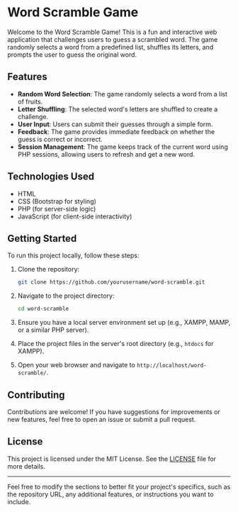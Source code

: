 
# Word Scramble Game

Welcome to the Word Scramble Game! This is a fun and interactive web application that challenges users to guess a scrambled word. The game randomly selects a word from a predefined list, shuffles its letters, and prompts the user to guess the original word.

## Features

- **Random Word Selection**: The game randomly selects a word from a list of fruits.
- **Letter Shuffling**: The selected word's letters are shuffled to create a challenge.
- **User Input**: Users can submit their guesses through a simple form.
- **Feedback**: The game provides immediate feedback on whether the guess is correct or incorrect.
- **Session Management**: The game keeps track of the current word using PHP sessions, allowing users to refresh and get a new word.

## Technologies Used

- HTML
- CSS (Bootstrap for styling)
- PHP (for server-side logic)
- JavaScript (for client-side interactivity)

## Getting Started

To run this project locally, follow these steps:

1. Clone the repository:
   ```bash
   git clone https://github.com/yourusername/word-scramble.git
   ```

2. Navigate to the project directory:
   ```bash
   cd word-scramble
   ```

3. Ensure you have a local server environment set up (e.g., XAMPP, MAMP, or a similar PHP server).

4. Place the project files in the server's root directory (e.g., `htdocs` for XAMPP).

5. Open your web browser and navigate to `http://localhost/word-scramble/`.

## Contributing

Contributions are welcome! If you have suggestions for improvements or new features, feel free to open an issue or submit a pull request.

## License

This project is licensed under the MIT License. See the [LICENSE](LICENSE) file for more details.

---

Feel free to modify the sections to better fit your project's specifics, such as the repository URL, any additional features, or instructions you want to include.
